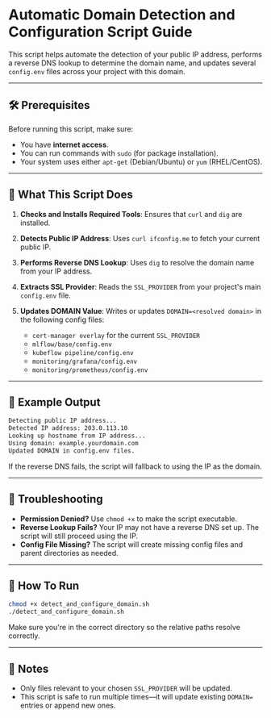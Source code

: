 # Automatic Domain Detection and Configuration Script Guide

This script helps automate the detection of your public IP address, performs a reverse DNS lookup to determine the domain name, and updates several `config.env` files across your project with this domain.

---

## 🛠 Prerequisites

Before running this script, make sure:

- You have **internet access**.
- You can run commands with `sudo` (for package installation).
- Your system uses either `apt-get` (Debian/Ubuntu) or `yum` (RHEL/CentOS).

---

## 📄 What This Script Does

1. **Checks and Installs Required Tools**: Ensures that `curl` and `dig` are installed.
2. **Detects Public IP Address**: Uses `curl ifconfig.me` to fetch your current public IP.
3. **Performs Reverse DNS Lookup**: Uses `dig` to resolve the domain name from your IP address.
4. **Extracts SSL Provider**: Reads the `SSL_PROVIDER` from your project's main `config.env` file.
5. **Updates DOMAIN Value**: Writes or updates `DOMAIN=<resolved domain>` in the following config files:

    - `cert-manager overlay` for the current `SSL_PROVIDER`
    - `mlflow/base/config.env`
    - `kubeflow pipeline/config.env`
    - `monitoring/grafana/config.env`
    - `monitoring/prometheus/config.env`

---

## 🧪 Example Output

```bash
Detecting public IP address...
Detected IP address: 203.0.113.10
Looking up hostname from IP address...
Using domain: example.yourdomain.com
Updated DOMAIN in config.env files.
```

If the reverse DNS fails, the script will fallback to using the IP as the domain.

---

## 🧯 Troubleshooting

- **Permission Denied?** Use `chmod +x` to make the script executable.
- **Reverse Lookup Fails?** Your IP may not have a reverse DNS set up. The script will still proceed using the IP.
- **Config File Missing?** The script will create missing config files and parent directories as needed.

---

## 🏁 How To Run

```bash
chmod +x detect_and_configure_domain.sh
./detect_and_configure_domain.sh
```

Make sure you're in the correct directory so the relative paths resolve correctly.

---

## 📌 Notes

- Only files relevant to your chosen `SSL_PROVIDER` will be updated.
- This script is safe to run multiple times—it will update existing `DOMAIN=` entries or append new ones.

